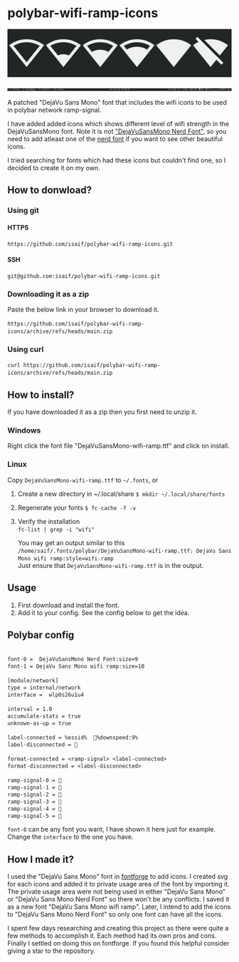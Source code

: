 # polybar-wifi-ramp-icons

![icons preview](icon-images.png "preview of icons")

![my polybar](my-polybar.png "preview of my polybar")


A patched "DejaVu Sans Mono" font that includes the wifi icons to be used in polybar network ramp-signal.

I have added added icons which shows different level of wifi strength in the DejaVuSansMono font.
Note it is not ["DejaVuSansMono Nerd Font"](https://github.com/ryanoasis/nerd-fonts/releases/download/v2.1.0/DejaVuSansMono.zip), so you need to add atleast one of the [nerd font](https://www.nerdfonts.com/) if you want to see other beautiful icons.

I tried searching for fonts which had these icons but couldn't find one, so I decided to create it on my own.

## How to donwload?

### Using git

#### HTTPS
`https://github.com/isaif/polybar-wifi-ramp-icons.git`

#### SSH
`git@github.com:isaif/polybar-wifi-ramp-icons.git`

### Downloading it as a zip
Paste the below link in your browser to download it.

`https://github.com/isaif/polybar-wifi-ramp-icons/archive/refs/heads/main.zip`

### Using curl
`curl https://github.com/isaif/polybar-wifi-ramp-icons/archive/refs/heads/main.zip`


## How to install?
If you have downloaded it as a zip then you first need to unzip it.

### Windows
Right click the font file "DejaVuSansMono-wifi-ramp.ttf" and click on install.

### Linux
Copy `DejaVuSansMono-wifi-ramp.ttf` to `~/.fonts`, or

1. Create a new directory in ~/.local/share
`$ mkdir ~/.local/share/fonts`
2. Regenerate your fonts
`$ fc-cache -f -v`
3. Verify the installation  
  `fc-list | grep -i "wifi"`

    You may get an output similar to this  
    `/home/saif/.fonts/polybar/DejaVuSansMono-wifi-ramp.ttf: DejaVu Sans Mono wifi ramp:style=wifi-ramp`  
    Just ensure that `DejaVuSansMono-wifi-ramp.ttf` is in the output.


## Usage

1. First download and install the font.
2. Add it to your config. See the config below to get the idea.
    
## Polybar config

```

font-0 =  DejaVuSansMono Nerd Font:size=9
font-1 = DejaVu Sans Mono wifi ramp:size=10

[module/network]
type = internal/network
interface =  wlp0s26u1u4

interval = 1.0
accumulate-stats = true
unknown-as-up = true

label-connected = %essid%  %downspeed:9%
label-disconnected = 

format-connected = <ramp-signal> <label-connected>
format-disconnected = <label-disconnected>

ramp-signal-0 = 
ramp-signal-1 = 
ramp-signal-2 = 
ramp-signal-3 = 
ramp-signal-4 = 
ramp-signal-5 = 
```

`font-0` can be any font you want, I have shown it here just for example.
Change the `interface` to the one you have.


## How I made it?

I used the "DejaVu Sans Mono" font in [fontforge](https://www.nerdfonts.com/) to add icons.
I created svg for each icons and added it to private usage area of the font by importing it.
The private usage area were not being used in either "DejaVu Sans Mono" or "DejaVu Sans Mono Nerd Font" so there won't be any conflicts.
I saved it as a new font "DejaVu Sans Mono wifi ramp".
Later, I intend to add the icons to "DejaVu Sans Mono Nerd Font" so only one font can have all the icons.

I spent few days researching and creating this project as there were quite a few methods to accomplish it.
Each method had its own pros and cons. Finally I settled on doing this on fontforge.
If you found this helpful consider giving a star to the repository.

